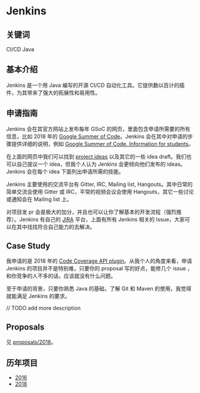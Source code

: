 # Jenkins

## 关键词
CI/CD Java

## 基本介绍
Jenkins 是一个用 Java 编写的开源 CI/CD 自动化工具。它提供数以百计的插件，为其带来了强大的拓展性和易用性。

## 申请指南

Jenkins 会在其官方网站上发布每年 GSoC 的网页，里面包含申请所需要的所有信息，比如 2018 年的 [Google Summer of Code](https://jenkins.io/projects/gsoc/)。Jenkins 会在其中对申请的步骤提供详细的说明，例如 [Google Summer of Code. Information for students](https://jenkins.io/projects/gsoc/students/)。

在上面的网页中我们可以找到 [project ideas](https://jenkins.io/projects/gsoc/gsoc2018-project-ideas/) 以及其它的一些 idea draft。我们也可以自己提议一个 idea，但我个人认为 Jenkins 会更倾向他们发布的 ideas。Jenkins 会在每个 idea 下面列出申请所需的技能。

Jenkins 主要使用的交流平台有 Gitter, IRC, Mailing list, Hangouts。其中日常的简单交流会使用 Gitter 或 IRC，平常的视频会议会使用 Hangouts，其它一些讨论或通知会在 Mailing list 上。

对项目发 pr 会是极大的加分，并且也可以让你了解基本的开发流程（强烈推荐）。Jenkins 有自己的 [JIRA](https://issues.jenkins-ci.org/secure/Dashboard.jspa) 平台，上面有所有 Jenkins 相关的 Issue，大家可以在其中找找符合自己能力的去解决。

## Case Study
我申请的是 2018 年的 [Code Coverage API plugin](https://jenkins.io/projects/gsoc/2018/code-coverage-api-plugin/)。从我个人的角度来看，申请 Jenkins 的项目并不是特别难，只要你的 proposal 写的好点，能修几个 issue ，和你竞争的人不多的话，应该就没有什么问题。

至于申请的背景，只要你熟悉 Java 的基础，了解 Git 和 Maven 的使用，我觉得就能满足 Jenkins 的要求。

// TODO add more description

## Proposals
见 [proposals/2018](proposals/2018)。

## 历年项目
* [2016](https://jenkins.io/projects/gsoc/gsoc2016/)
* [2018](https://jenkins.io/projects/gsoc/)

